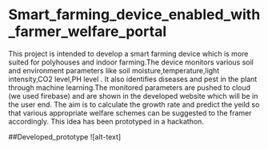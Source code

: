 # Smart_farming_device_enabled_with_farmer_welfare_portal
  This project is intended to develop a smart farming device which is more suited for polyhouses and indoor farming.The device monitors various soil and environment parameters like soil moisture,temperature,light intensity,CO2 level,PH level . It also identifies diseases and pest in the plant through machine learning.The monitored parameters are pushed to cloud (we used firebase) and are shown in the developed website which will be in the user end. The aim is to calculate the growth rate and predict the yeild so that various appropriate welfare schemes can be suggested to the framer accordingly.
  This idea has been prototyped in a hackathon.
  
  
##Developed_prototype
![alt-text]
  
